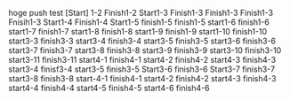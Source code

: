 hoge
push test
[Start] 1-2
Finish1-2
Start1-3
Finish1-3
Finish1-3
Finish1-3
Fnisih1-3
Start1-4
Finish1-4
Start1-5
finish1-5
finish1-5
start1-6
finish1-6
start1-7
finish1-7
start1-8
finish1-8
start1-9
finish1-9
start1-10
finish1-10
start3-3
finish3-3
start3-4
finish3-4
start3-5
finish3-5
start3-6
finish3-6
start3-7
finish3-7
start3-8
finish3-8
start3-9
finish3-9
start3-10
finish3-10
start3-11
finish3-11
start4-1
finish4-1
start4-2
finish4-2
start4-3
finish4-3
start3-4
finisf3-4
start3-5
finish3-5
Start3-6
finish3-6
Start3-7
finish3-7
start3-8
finish3-8
start-4-1
finish4-1
start4-2
finish4-2
start4-3
finish4-3
start4-4
finish4-4
start4-5
finish4-5
start4-6
finish4-6
